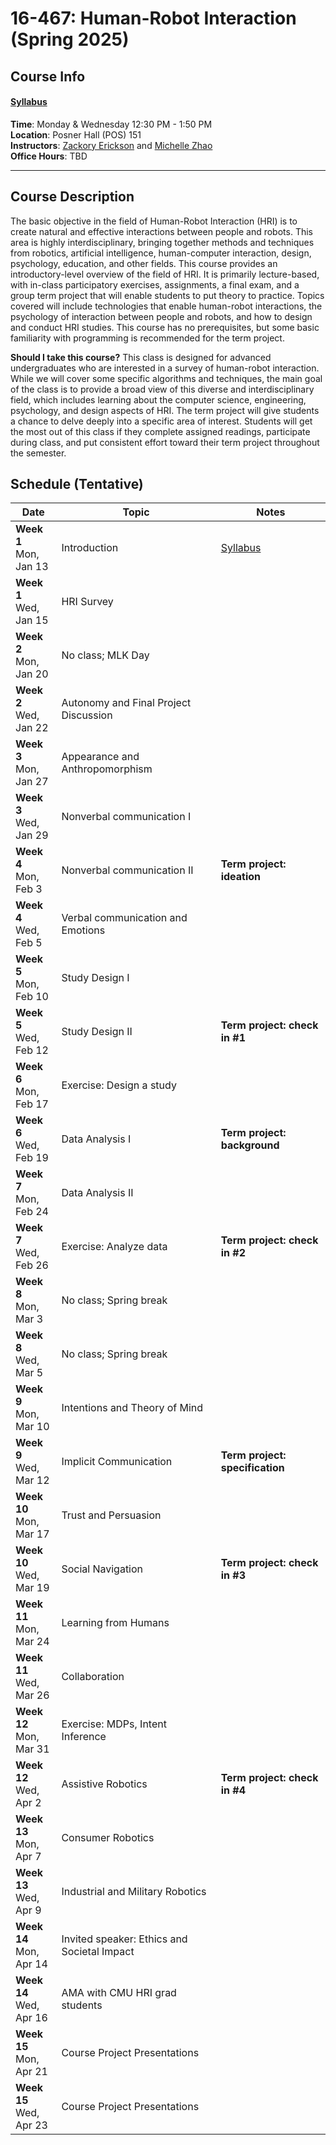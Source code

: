 # 16-467: Human-Robot Interaction (Spring 2025)

## Course Info

#### [Syllabus](https://docs.google.com/document/d/1m3BwEHdwdqFT9TvNd3BwAA_2jcxd9_FfcjKdoe0IrGk/edit?usp=sharing)  

**Time**: Monday & Wednesday 12:30 PM - 1:50 PM  
**Location**: Posner Hall (POS) 151  
**Instructors**: [Zackory Erickson](https://zackory.com) and [Michelle Zhao](https://mzhao98.github.io)  
**Office Hours**: TBD  

---

## Course Description

The basic objective in the field of Human-Robot Interaction (HRI) is to create natural and effective interactions between people and robots. This area is highly interdisciplinary, bringing together methods and techniques from robotics, artificial intelligence, human-computer interaction, design, psychology, education, and other fields. This course provides an introductory-level overview of the field of HRI. It is primarily lecture-based, with in-class participatory exercises, assignments, a final exam, and a group term project that will enable students to put theory to practice. Topics covered will include technologies that enable human-robot interactions, the psychology of interaction between people and robots, and how to design and conduct HRI studies. This course has no prerequisites, but some basic familiarity with programming is recommended for the term project.

**Should I take this course?** This class is designed for advanced undergraduates who are interested in a survey of human-robot interaction. While we will cover some specific algorithms and techniques, the main goal of the class is to provide a broad view of this diverse and interdisciplinary field, which includes learning about the computer science, engineering, psychology, and design aspects of HRI. The term project will give students a chance to delve deeply into a specific area of interest. Students will get the most out of this class if they complete assigned readings, participate during class, and put consistent effort toward their term project throughout the semester.

## Schedule (Tentative)

| Date | Topic | Notes |
|---|---|---|
| **Week 1** <br> Mon, <br> Jan 13 | Introduction | [Syllabus](https://docs.google.com/document/d/1m3BwEHdwdqFT9TvNd3BwAA_2jcxd9_FfcjKdoe0IrGk/edit?usp=sharing) |
| **Week 1** <br> Wed, <br> Jan 15 | HRI Survey |  |
| **Week 2** <br> Mon, <br> Jan 20 | No class; MLK Day |   |
| **Week 2** <br> Wed, <br> Jan 22 | Autonomy and Final Project Discussion |  |
| **Week 3** <br> Mon, <br> Jan 27 | Appearance and Anthropomorphism |  |
| **Week 3** <br> Wed, <br> Jan 29 | Nonverbal communication I |  |
| **Week 4** <br> Mon, <br> Feb 3 | Nonverbal communication II | **Term project: ideation** |
| **Week 4** <br> Wed, <br> Feb 5 | Verbal communication and Emotions |  |
| **Week 5** <br> Mon, <br> Feb 10 | Study Design I |  |
| **Week 5** <br> Wed, <br> Feb 12 | Study Design II | **Term project: check in \#1** |
| **Week 6** <br> Mon, <br> Feb 17 | Exercise: Design a study |  |
| **Week 6** <br> Wed, <br> Feb 19 | Data Analysis I | **Term project: background** |
| **Week 7** <br> Mon, <br> Feb 24 | Data Analysis II |  |
| **Week 7** <br> Wed, <br> Feb 26 | Exercise: Analyze data | **Term project: check in \#2** |
| **Week 8** <br> Mon, <br> Mar 3 | No class; Spring break |   |
| **Week 8** <br> Wed, <br> Mar 5 | No class; Spring break |   |
| **Week 9** <br> Mon, <br> Mar 10 | Intentions and Theory of Mind |   |
| **Week 9** <br> Wed, <br> Mar 12 | Implicit Communication | **Term project: specification** |
| **Week 10** <br> Mon, <br> Mar 17 | Trust and Persuasion |   |
| **Week 10** <br> Wed, <br> Mar 19 | Social Navigation | **Term project: check in \#3** |
| **Week 11** <br> Mon, <br> Mar 24 | Learning from Humans |   |
| **Week 11** <br> Wed, <br> Mar 26 | Collaboration |  |
| **Week 12** <br> Mon, <br> Mar 31 | Exercise: MDPs, Intent Inference |   |
| **Week 12** <br> Wed, <br> Apr 2 | Assistive Robotics | **Term project: check in \#4** |
| **Week 13** <br> Mon, <br> Apr 7 | Consumer Robotics |   |
| **Week 13** <br> Wed, <br> Apr 9 | Industrial and Military Robotics |  |
| **Week 14** <br> Mon, <br> Apr 14 | Invited speaker: Ethics and Societal Impact |  |
| **Week 14** <br> Wed, <br> Apr 16 | AMA with CMU HRI grad students |  |
| **Week 15** <br> Mon, <br> Apr 21 | Course Project Presentations |  |
| **Week 15** <br> Wed, <br> Apr 23 | Course Project Presentations |  |


